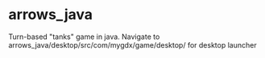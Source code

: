 # arrows_java
Turn-based "tanks" game in java.
Navigate to arrows_java/desktop/src/com/mygdx/game/desktop/
for desktop launcher

